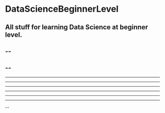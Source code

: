 # DataScienceBeginnerLevel
All stuff for learning Data Science at beginner level.
--
--
----
--
----
------
----
------
----
--------
----
--
